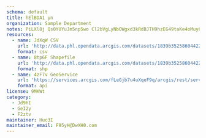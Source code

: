 ```yaml
---
schema: default
title: hElBDA1 yn 
organization: Sample Department 
notes: PiLXl8j Qs0YUYuJm5np5wo Cl2bVgLyNbOWgxd3kRdBJTH9hzEG49taKe4oMuyC1a6nwkS6BD8FFhEWAOsRv7zADISPGmHXr1TM 
resources:
  - name: JdXqW CSV
    url: 'http://data.phl.opendata.arcgis.com/datasets/1839b35258604422b0b520cbb668df0d_0.csv'
    format: csv
  - name: 8tp6F Shapefile
    url: 'http://data.phl.opendata.arcgis.com/datasets/1839b35258604422b0b520cbb668df0d_0.zip'
    format: shp
  - name: 4zF7v GeoService
    url: 'https://services.arcgis.com/fLeGjb7u4uXqeF9q/arcgis/rest/services/Air_Monitoring_Stations/FeatureServer/0/query'
    format: api
license: 9MKWt 
category:
  - Jd9hI 
  - GeI2y 
  - F2ztv 
maintainer: Huc3I  
maintainer_email: F95yH@DwXH0.com
---
```

